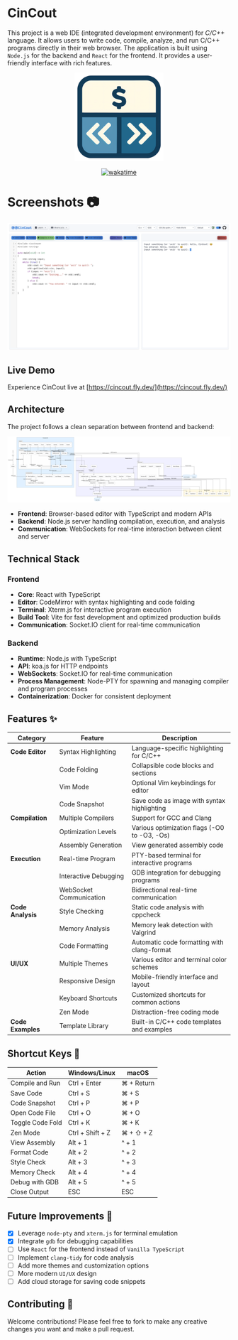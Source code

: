 # CinCout

This project is a web IDE (integrated development environment) for _C/C++_ language. It allows users to write code, compile, analyze, and run C/C++ programs directly in their web browser. The application is built using `Node.js` for the backend and `React` for the frontend. It provides a user-friendly interface with rich features.

<div align="center">
<img src="frontend/assets/cincout.png" alt="logo" width="200" />

[![wakatime](https://wakatime.com/badge/github/Pp3ng/CinCout.svg)](https://wakatime.com/badge/github/Pp3ng/CinCout)

</div>

# Screenshots 📷

![sample](README/sample.png)

## Live Demo

Experience CinCout live at [https://cincout.fly.dev/](https://cincout.fly.dev/)

## Architecture

The project follows a clean separation between frontend and backend:

![architecture](README/Architecture.png)

- **Frontend**: Browser-based editor with TypeScript and modern APIs
- **Backend**: Node.js server handling compilation, execution, and analysis
- **Communication**: WebSockets for real-time interaction between client and server

## Technical Stack

### Frontend

- **Core**: React with TypeScript
- **Editor**: CodeMirror with syntax highlighting and code folding
- **Terminal**: Xterm.js for interactive program execution
- **Build Tool**: Vite for fast development and optimized production builds
- **Communication**: Socket.IO client for real-time communication

### Backend

- **Runtime**: Node.js with TypeScript
- **API**: koa.js for HTTP endpoints
- **WebSockets**: Socket.IO for real-time communication
- **Process Management**: Node-PTY for spawning and managing compiler and program processes
- **Containerization**: Docker for consistent deployment

## Features ✨

| Category          | Feature                 | Description                                  |
| ----------------- | ----------------------- | -------------------------------------------- |
| **Code Editor**   | Syntax Highlighting     | Language-specific highlighting for C/C++     |
|                   | Code Folding            | Collapsible code blocks and sections         |
|                   | Vim Mode                | Optional Vim keybindings for editor          |
|                   | Code Snapshot           | Save code as image with syntax highlighting  |
| **Compilation**   | Multiple Compilers      | Support for GCC and Clang                    |
|                   | Optimization Levels     | Various optimization flags (-O0 to -O3, -Os) |
|                   | Assembly Generation     | View generated assembly code                 |
| **Execution**     | Real-time Program       | PTY-based terminal for interactive programs  |
|                   | Interactive Debugging   | GDB integration for debugging programs       |
|                   | WebSocket Communication | Bidirectional real-time communication        |
| **Code Analysis** | Style Checking          | Static code analysis with cppcheck           |
|                   | Memory Analysis         | Memory leak detection with Valgrind          |
|                   | Code Formatting         | Automatic code formatting with clang-format  |
| **UI/UX**         | Multiple Themes         | Various editor and terminal color schemes    |
|                   | Responsive Design       | Mobile-friendly interface and layout         |
|                   | Keyboard Shortcuts      | Customized shortcuts for common actions      |
|                   | Zen Mode                | Distraction-free coding mode                 |
| **Code Examples** | Template Library        | Built-in C/C++ code templates and examples   |

## Shortcut Keys 🔑

| Action           | Windows/Linux    | macOS      |
| ---------------- | ---------------- | ---------- |
| Compile and Run  | Ctrl + Enter     | ⌘ + Return |
| Save Code        | Ctrl + S         | ⌘ + S      |
| Code Snapshot    | Ctrl + P         | ⌘ + P      |
| Open Code File   | Ctrl + O         | ⌘ + O      |
| Toggle Code Fold | Ctrl + K         | ⌘ + K      |
| Zen Mode         | Ctrl + Shift + Z | ⌘ + ⇧ + Z  |
| View Assembly    | Alt + 1          | ^ + 1      |
| Format Code      | Alt + 2          | ^ + 2      |
| Style Check      | Alt + 3          | ^ + 3      |
| Memory Check     | Alt + 4          | ^ + 4      |
| Debug with GDB   | Alt + 5          | ^ + 5      |
| Close Output     | ESC              | ESC        |

## Future Improvements 🚀

- [x] Leverage `node-pty` and `xterm.js` for terminal emulation
- [x] Integrate `gdb` for debugging capabilities
- [ ] Use `React` for the frontend instead of `Vanilla TypeScript`
- [ ] Implement `clang-tidy` for code analysis
- [ ] Add more themes and customization options
- [ ] More modern `UI/UX` design
- [ ] Add cloud storage for saving code snippets

## Contributing 🤝

Welcome contributions! Please feel free to fork to make any creative changes you want and make a pull request.
